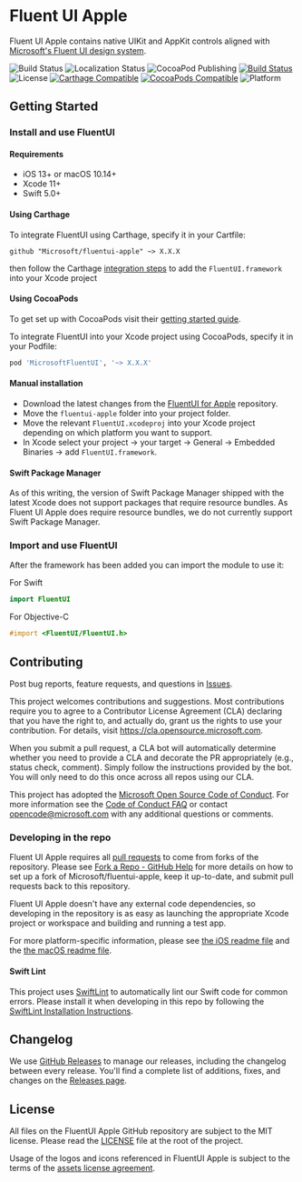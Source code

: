 # Fluent UI Apple
Fluent UI Apple contains native UIKit and AppKit controls aligned with [Microsoft's Fluent UI design system](https://www.microsoft.com/design/fluent/#/). 

![Build Status](https://github.com/microsoft/fluentui-apple/workflows/CI/badge.svg?branch=main)
![Localization Status](https://github.com/microsoft/fluentui-apple/workflows/Localize/badge.svg)
![CocoaPod Publishing](https://github.com/microsoft/fluentui-apple/workflows/Pod-Publish/badge.svg)
[![Build Status](https://dev.azure.com/microsoftdesign/fluentui-native/_apis/build/status/microsoft.fluentui-apple?branchName=main)](https://dev.azure.com/microsoftdesign/fluentui-native/_build/latest?definitionId=144&branchName=main)
![License](https://img.shields.io/github/license/Microsoft/fluentui-apple)
[![Carthage Compatible](https://img.shields.io/badge/Carthage-compatible-4BC51D.svg?style=flat)](https://github.com/Carthage/Carthage)
[![CocoaPods Compatible](https://img.shields.io/cocoapods/v/MicrosoftFluentUI)](https://cocoapods.org/pods/MicrosoftFluentUI)
![Platform](https://img.shields.io/cocoapods/p/MicrosoftFluentUI.svg?style=flat)

## Getting Started
### Install and use FluentUI

#### Requirements

- iOS 13+ or macOS 10.14+
- Xcode 11+
- Swift 5.0+

#### Using Carthage

To integrate FluentUI using Carthage, specify it in your Cartfile:

```
github "Microsoft/fluentui-apple" ~> X.X.X
```

then follow the Carthage [integration steps](https://github.com/Carthage/Carthage#adding-frameworks-to-an-application) to add the `FluentUI.framework` into your Xcode project

#### Using CocoaPods

To get set up with CocoaPods visit their [getting started guide](https://guides.cocoapods.org/using/getting-started.html).

To integrate FluentUI into your Xcode project using CocoaPods, specify it in your Podfile:
```ruby
pod 'MicrosoftFluentUI', '~> X.X.X'
```

#### Manual installation

- Download the latest changes from the [FluentUI for Apple](https://github.com/microsoft/fluentui-apple) repository.
- Move the `fluentui-apple` folder into your project folder.
- Move the relevant `FluentUI.xcodeproj` into your Xcode project depending on which platform you want to support.
- In Xcode select your project -> your target -> General -> Embedded Binaries -> add `FluentUI.framework`.

#### Swift Package Manager
As of this writing, the version of Swift Package Manager shipped with the latest Xcode does not support packages that require resource bundles. As Fluent UI Apple does  require resource bundles, we do not currently support Swift Package Manager.

### Import and use FluentUI

After the framework has been added you can import the module to use it:

For Swift
```swift
import FluentUI
```
For Objective-C
```objective-c
#import <FluentUI/FluentUI.h>
```

## Contributing

Post bug reports, feature requests, and questions in [Issues](https://github.com/microsoft/fluentui-apple/issues).

This project welcomes contributions and suggestions.  Most contributions require you to agree to a
Contributor License Agreement (CLA) declaring that you have the right to, and actually do, grant us
the rights to use your contribution. For details, visit https://cla.opensource.microsoft.com.

When you submit a pull request, a CLA bot will automatically determine whether you need to provide
a CLA and decorate the PR appropriately (e.g., status check, comment). Simply follow the instructions
provided by the bot. You will only need to do this once across all repos using our CLA.

This project has adopted the [Microsoft Open Source Code of Conduct](https://opensource.microsoft.com/codeofconduct/).
For more information see the [Code of Conduct FAQ](https://opensource.microsoft.com/codeofconduct/faq/) or
contact [opencode@microsoft.com](mailto:opencode@microsoft.com) with any additional questions or comments.

### Developing in the repo

Fluent UI Apple requires all [pull requests](https://help.github.com/en/github/collaborating-with-issues-and-pull-requests/about-pull-requests) to come from forks of the repository. Please see [Fork a Repo - GitHub Help](https://help.github.com/en/github/getting-started-with-github/fork-a-repo) for more details on how to set up a fork of Microsoft/fluentui-apple, keep it up-to-date, and submit pull requests back to this repository.

Fluent UI Apple doesn't have any external code dependencies, so developing in the repository is as easy as launching the appropriate Xcode project or workspace and building and running a test app.

For more platform-specific information, please see [the iOS readme file](ios/README.md) and the [the macOS readme file](macos/README.md).

#### Swift Lint
This project uses [SwiftLint](https://github.com/realm/SwiftLint) to automatically lint our Swift code for common errors. Please install it when developing in this repo by following the [SwiftLint Installation Instructions](https://realm.github.io/SwiftLint/).

## Changelog

We use [GitHub Releases](https://github.com/blog/1547-release-your-software) to manage our releases, including the changelog between every release. You'll find a complete list of additions, fixes, and changes on the [Releases page](https://github.com/microsoft/fluentui-apple/releases).

## License

All files on the FluentUI Apple GitHub repository are subject to the MIT license. Please read the [LICENSE](LICENSE) file at the root of the project.

Usage of the logos and icons referenced in FluentUI Apple is subject to the terms of the [assets license agreement](https://aka.ms/fabric-assets-license).
